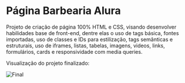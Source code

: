 <h1>Página Barbearia Alura</h1>
<p>Projeto de criação de página 100% HTML e CSS, visando desenvolver habilidades base de front-end, dentre elas o uso de tags básica, fontes importadas, uso de classes e IDs para estilização, tags semânticas e estruturais, uso de iframes, listas, tabelas, imagens, videos, links, formulários, cards e responsividade com media queries.</p>


<p>Visualização do projeto finalizado:</p>

![Final](https://user-images.githubusercontent.com/109366042/217353674-5c073d7d-2d94-47af-a1e8-7e96244e2157.gif)
